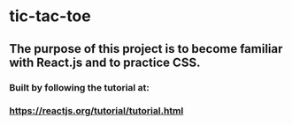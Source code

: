 # tic-tac-toe

## The purpose of this project is to become familiar with React.js and to practice CSS.

### Built by following the tutorial at:
### https://reactjs.org/tutorial/tutorial.html
